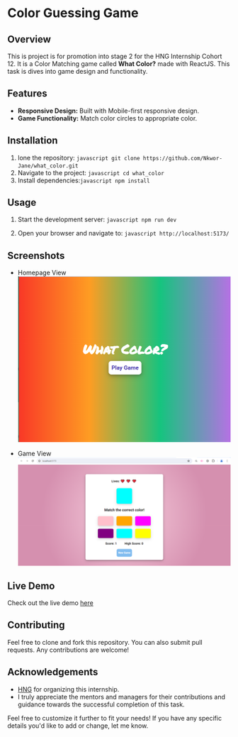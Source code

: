 # Color Guessing Game

## Overview

This is project is for promotion into stage 2 for the HNG Internship Cohort 12. It is  a Color Matching game called **What Color?** made with ReactJS. This task is dives into game design and functionality.

## Features

- **Responsive Design:** Built with Mobile-first responsive design.
- **Game Functionality:** Match color circles to appropriate color.

## Installation

1. lone the repository: ```javascript git clone https://github.com/Nkwor-Jane/what_color.git```
2. Navigate to the project: ```javascript cd what_color```
3. Install dependencies:```javascript npm install```

## Usage

1. Start the development server: ```javascript npm run dev```

2. Open your browser and navigate to: ```javascript http://localhost:5173/```

## Screenshots

- Homepage View
![Before View](public/what_color.png)

- Game View
![After View](public/what_color_game.png)

## Live Demo

Check out the live demo [here](https://janematchcolourgame.netlify.app/)

## Contributing

Feel free to clone and fork this repository. You can also submit pull requests. Any contributions are welcome!

## Acknowledgements

- [HNG](https://hng.tech/internship) for organizing this internship.
- I truly appreciate the mentors and managers for their contributions and guidance towards the successful completion of this task.

Feel free to customize it further to fit your needs! If you have any specific details you'd like to add or change, let me know.
